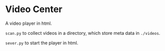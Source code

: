 # Video Center

A video player in html.

`scan.py` to collect videos in a directory, which store meta data in `./videos`.

`sever.py` to start the player in html.
